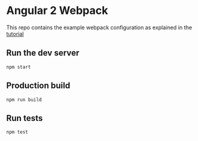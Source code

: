 # Angular 2 Webpack

This repo contains the example webpack configuration as explained
in the [tutorial](https://angular.io/docs/ts/latest/guide/webpack.html)

## Run the dev server

    npm start

## Production build

    npm run build

## Run tests

    npm test

